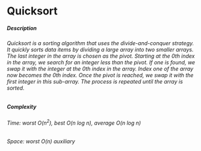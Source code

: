 # Quicksort

##### Description
###### Quicksort is a sorting algorithm that uses the divide-and-conquer strategy. It quickly sorts data items by dividing a large array into two smaller arrays. The last integer in the array is chosen as the pivot. Starting at the 0th index in the array, we search for an integer less than the pivot. If one is found, we swap it with the integer at the 0th index in the array. Index one of the array now becomes the 0th index. Once the pivot is reached, we swap it with the first integer in this sub-array. The process is repeated until the array is sorted.

##### Complexity
###### Time: worst _O_(_n_<sup>2</sup>), best _O_(_n log n_), average _O_(_n log n_)
###### Space: worst _O_(_n_) auxiliary
